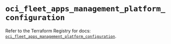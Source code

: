 # `oci_fleet_apps_management_platform_configuration`

Refer to the Terraform Registry for docs: [`oci_fleet_apps_management_platform_configuration`](https://registry.terraform.io/providers/oracle/oci/7.19.0/docs/resources/fleet_apps_management_platform_configuration).
